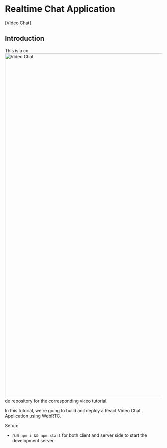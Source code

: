 # Realtime Chat Application

[Video Chat] 
## Introduction
This is a co<img width="1710" height="1107" alt="Video Chat " src="https://github.com/user-attachments/assets/0aea148d-2d11-4371-89b3-b0229b66eab3" />
de repository for the corresponding video tutorial. 

In this tutorial, we're going to build and deploy a React Video Chat Application using WebRTC.

Setup:
- run ```npm i && npm start``` for both client and server side to start the development server
